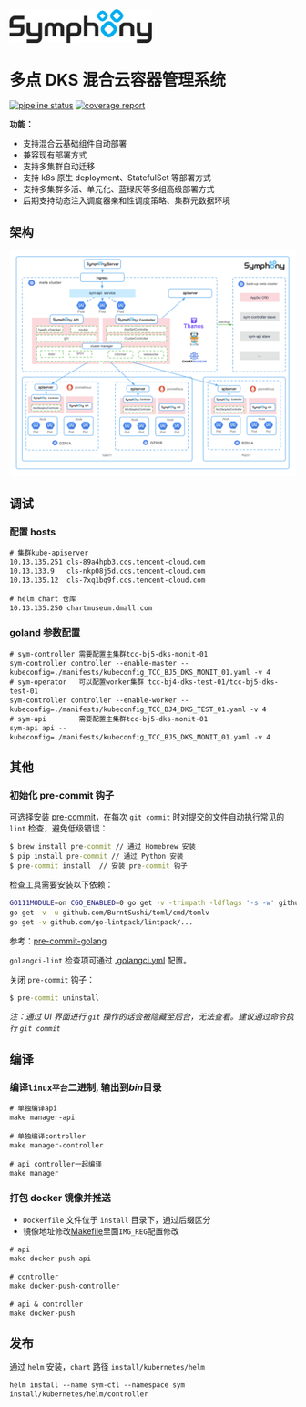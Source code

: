 <img src="docs/symphony.png" alt="logo" width="250"/>

# 多点 DKS 混合云容器管理系统

[![pipeline status](http://gitlab.dmall.com/arch/sym-admin/badges/master/pipeline.svg)](http://gitlab.dmall.com/arch/sym-admin/commits/master)
[![coverage report](http://gitlab.dmall.com/arch/sym-admin/badges/master/coverage.svg)](http://gitlab.dmall.com/arch/sym-admin/commits/master)

**功能：**

- 支持混合云基础组件自动部署
- 兼容现有部署方式
- 支持多集群自动迁移
- 支持 k8s 原生 deployment、StatefulSet 等部署方式
- 支持多集群多活、单元化、蓝绿灰等多组高级部署方式
- 后期支持动态注入调度器亲和性调度策略、集群元数据环境

## 架构
![sym.png](docs/sym.png)

## 调试

### 配置 hosts

```shell
# 集群kube-apiserver
10.13.135.251 cls-89a4hpb3.ccs.tencent-cloud.com
10.13.133.9   cls-nkp08j5d.ccs.tencent-cloud.com
10.13.135.12  cls-7xq1bq9f.ccs.tencent-cloud.com

# helm chart 仓库
10.13.135.250 chartmuseum.dmall.com
```

### goland 参数配置

```shell
# sym-controller 需要配置主集群tcc-bj5-dks-monit-01
sym-controller controller --enable-master --kubeconfig=./manifests/kubeconfig_TCC_BJ5_DKS_MONIT_01.yaml -v 4
# sym-operator   可以配置worker集群 tcc-bj4-dks-test-01/tcc-bj5-dks-test-01
sym-controller controller --enable-worker --kubeconfig=./manifests/kubeconfig_TCC_BJ4_DKS_TEST_01.yaml -v 4
# sym-api        需要配置主集群tcc-bj5-dks-monit-01
sym-api api --kubeconfig=./manifests/kubeconfig_TCC_BJ5_DKS_MONIT_01.yaml -v 4
```

## 其他

### 初始化 pre-commit 钩子

可选择安装 [pre-commit](https://pre-commit.com/)，在每次 `git commit` 时对提交的文件自动执行常见的 `lint` 检查，避免低级错误：

```cmd
$ brew install pre-commit // 通过 Homebrew 安装
$ pip install pre-commit // 通过 Python 安装
$ pre-commit install  // 安装 pre-commit 钩子
```

检查工具需要安装以下依赖：

```sh
GO111MODULE=on CGO_ENABLED=0 go get -v -trimpath -ldflags '-s -w' github.com/golangci/golangci-lint/cmd/golangci-lint
go get -v -u github.com/BurntSushi/toml/cmd/tomlv
go get -v github.com/go-lintpack/lintpack/...
```

参考：[pre-commit-golang](https://github.com/dnephin/pre-commit-golang)

`golangci-lint` 检查项可通过 [.golangci.yml](./.golangci.yml) 配置。

关闭 `pre-commit` 钩子：

```cmd
$ pre-commit uninstall
```

_注：通过 UI 界面进行 `git` 操作的话会被隐藏至后台，无法查看。建议通过命令执行 `git commit`_

## 编译

### 编译`linux平台`二进制, 输出到*bin*目录

```shell
# 单独编译api
make manager-api

# 单独编译controller
make manager-controller

# api controller一起编译
make manager
```

### 打包 docker 镜像并推送

- `Dockerfile` 文件位于 `install` 目录下，通过后缀区分
- 镜像地址修改[Makefile](./Makefile)里面`IMG_REG`配置修改

```shell
# api
make docker-push-api

# controller
make docker-push-controller

# api & controller
make docker-push
```

## 发布

通过 `helm` 安装，`chart` 路径 `install/kubernetes/helm`

```shell
helm install --name sym-ctl --namespace sym install/kubernetes/helm/controller
```

